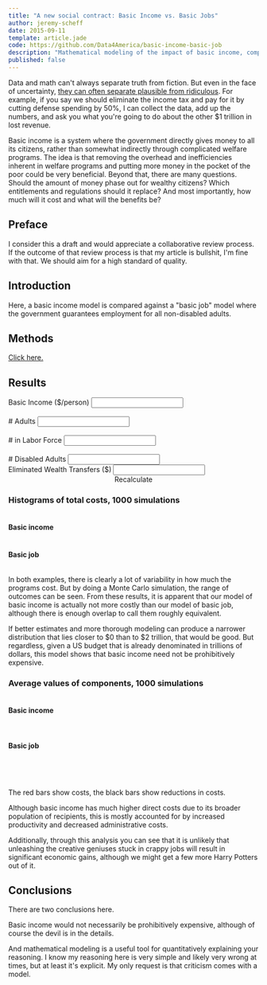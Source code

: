 ```yaml
---
title: "A new social contract: Basic Income vs. Basic Jobs"
author: jeremy-scheff
date: 2015-09-11
template: article.jade
code: https://github.com/Data4America/basic-income-basic-job
description: "Mathematical modeling of the impact of basic income, compared against if the government just gave everyone jobs."
published: false
---
```


Data and math can't always separate truth from fiction. But even in the face of uncertainty, [they can often separate plausible from ridiculous](http://slatestarcodex.com/2015/08/12/stop-adding-zeroes/). For example, if you say we should eliminate the income tax and pay for it by cutting defense spending by 50%, I can collect the data, add up the numbers, and ask you what you're going to do about the other $1 trillion in lost revenue.

Basic income is a system where the government directly gives money to all its citizens, rather than somewhat indirectly through complicated welfare programs. The idea is that removing the overhead and inefficiencies inherent in welfare programs and putting more money in the pocket of the poor could be very beneficial. Beyond that, there are many questions. Should the amount of money phase out for wealthy citizens? Which entitlements and regulations should it replace? And most importantly, how much will it cost and what will the benefits be?

<span class="more"></span>

<style>
  .bar rect {
    fill: steelblue;
    shape-rendering: crispEdges;
  }

  .axis path, .axis line {
    fill: none;
    stroke: #000;
    shape-rendering: crispEdges;
  }

  #tooltip {
    color: #888;
    height: 1em;
  }
</style>

## Preface

I consider this a draft and would appreciate a collaborative review process. If the outcome of that review process is that my article is bullshit, I'm fine with that. We should aim for a high standard of quality.

## Introduction

Here, a basic income model is compared against a "basic job" model where the government guarantees employment for all non-disabled adults.

## Methods

[Click here.](methods.html)

## Results

<div class="ui form">
  <div class="field">
    <div class="four fields">
      <div class="field">
        <label>Basic Income ($/person)</label>
        <input type="text" id="basicIncome">
      </div>
      <div class="field">
        <label><br># Adults</label>
        <input type="text" id="numAdults">
      </div>
      <div class="field">
        <label><br># in Labor Force</label>
        <input type="text" id="laborForce">
      </div>
      <div class="field">
        <label><br># Disabled Adults</label>
        <input type="text" id="disabledAdults">
      </div>
      <div class="field">
        <label>Eliminated Wealth Transfers ($)</label>
        <input type="text" id="currentWealthTransfers">
      </div>
    </div>
  </div>
  <center>
    <div class="ui button" id="recalculate">Recalculate</div>
  </center>
</div>

### Histograms of total costs, 1000 simulations

<div class="ui two column stackable grid">
  <div class="column">
    <h4>Basic income</h4>
    <div id="biHist"></div>
  </div>
  <div class="column">
    <h4>Basic job</h4>
    <div id="bjHist"></div>
  </div>
</div>

In both examples, there is clearly a lot of variability in how much the programs cost. But by doing a Monte Carlo simulation, the range of outcomes can be seen. From these results, it is apparent that our model of basic income is actually not more costly than our model of basic job, although there is enough overlap to call them roughly equivalent.

If better estimates and more thorough modeling can produce a narrower distribution that lies closer to $0 than to $2 trillion, that would be good. But regardless, given a US budget that is already denominated in trillions of dollars, this model shows that basic income need not be prohibitively expensive.

### Average values of components, 1000 simulations

<div class="ui two column stackable grid">
  <div class="column" style="padding-bottom: 0">
    <h4>Basic income</h4>
    <table id="biBars"></table>
  </div>
  <div class="column" style="padding-bottom: 0">
    <h4>Basic job</h4>
    <table id="bjBars"></table>
  </div>
</div>
<p id="tooltip"></p>

The red bars show costs, the black bars show reductions in costs.

Although basic income has much higher direct costs due to its broader population of recipients, this is mostly accounted for by increased productivity and decreased administrative costs.

Additionally, through this analysis you can see that it is unlikely that unleashing the creative geniuses stuck in crappy jobs will result in significant economic gains, although we might get a few more Harry Potters out of it.

## Conclusions

There are two conclusions here.

Basic income would not necessarily be prohibitively expensive, although of course the devil is in the details.

And mathematical modeling is a useful tool for quantitatively explaining your reasoning. I know my reasoning here is very simple and likely very wrong at times, but at least it's explicit. My only request is that criticism comes with a model.

<script type="text/javascript" src="https://cdnjs.cloudflare.com/ajax/libs/d3/3.5.6/d3.min.js"></script>
<script type="text/javascript" src="basic-income-basic-job.js"></script>